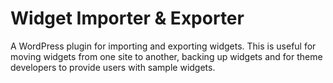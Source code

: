 Widget Importer & Exporter
========================

A WordPress plugin for importing and exporting widgets. This is useful for moving widgets from one site to another, backing up widgets and for theme developers to provide users with sample widgets.
